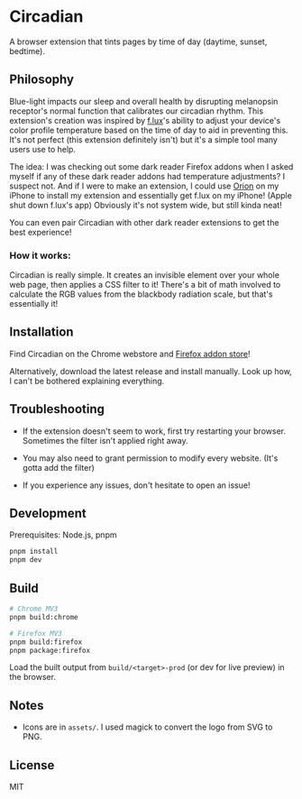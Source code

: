 # Circadian

A browser extension that tints pages by time of day (daytime, sunset, bedtime).

## Philosophy

Blue-light impacts our sleep and overall health by disrupting melanopsin receptor's normal function that calibrates our circadian rhythm. This extension's creation was inspired by [f.lux](https://justgetflux.com)'s ability to adjust your device's color profile temperature based on the time of day to aid in preventing this. It's not perfect (this extension definitely isn't) but it's a simple tool many users use to help. 

The idea: I was checking out some dark reader Firefox addons when I asked myself if any of these dark reader addons had temperature adjustments? I suspect not. And if I were to make an extension, I could use [Orion](https://kagi.com/orion) on my iPhone to install my extension and essentially get f.lux on my iPhone! (Apple shut down f.lux's app)
Obviously it's not system wide, but still kinda neat!

You can even pair Circadian with other dark reader extensions to get the best experience!

### How it works:

Circadian is really simple. It creates an invisible element over your whole web page, then applies a CSS filter to it! There's a bit of math involved to calculate the RGB values from the blackbody radiation scale, but that's essentially it!

## Installation

Find Circadian on the Chrome webstore and [Firefox addon store](https://addons.mozilla.org/en-US/firefox/addon/circadian/)!

Alternatively, download the latest release and install manually. Look up how, I can't be bothered explaining everything.

## Troubleshooting

- If the extension doesn't seem to work, first try restarting your browser. Sometimes the filter isn't applied right away.

- You may also need to grant permission to modify every website. (It's gotta add the filter)

- If you experience any issues, don't hesitate to open an issue!

## Development

Prerequisites: Node.js, pnpm

```bash
pnpm install
pnpm dev
```

## Build

```bash
# Chrome MV3
pnpm build:chrome

# Firefox MV3
pnpm build:firefox
pnpm package:firefox
```

Load the built output from `build/<target>-prod` (or dev for live preview) in the browser.

## Notes

- Icons are in `assets/`. I used magick to convert the logo from SVG to PNG. 

## License

MIT
